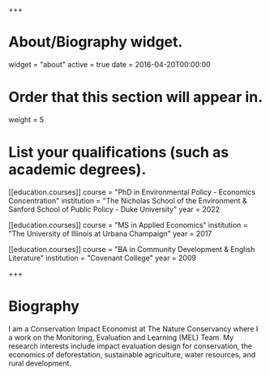 +++
# About/Biography widget.
widget = "about"
active = true
date = 2016-04-20T00:00:00

# Order that this section will appear in.
weight = 5

# List your qualifications (such as academic degrees).

[[education.courses]]
  course = "PhD in Environmental Policy - Economics Concentration"
  institution = "The Nicholas School of the Environment & Sanford School of Public Policy - Duke University"
  year = 2022

[[education.courses]]
  course = "MS in Applied Economics"
  institution = "The University of Illinois at Urbana Champaign"
  year = 2017

[[education.courses]]
  course = "BA in Community Development & English Literature"
  institution = "Covenant College"
  year = 2009
 
+++

# Biography

I am a Conservation Impact Economist at The Nature Conservancy where I a work on the Monitoring, Evaluation and Learning (MEL) Team. My research interests include impact evaluation design for conservation, the economics of deforestation, sustainable agriculture, water resources, and rural development.

 
